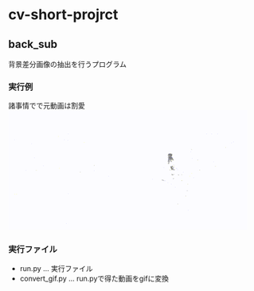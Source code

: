 # cv-short-projrct
## back_sub 
背景差分画像の抽出を行うプログラム

### 実行例
諸事情でで元動画は割愛  
![output](https://github.com/HayatoKTYM/cv-short-projrct/blob/master/back_sub/output/output.gif)

### 実行ファイル
- run.py ... 実行ファイル
- convert_gif.py ... run.pyで得た動画をgifに変換

